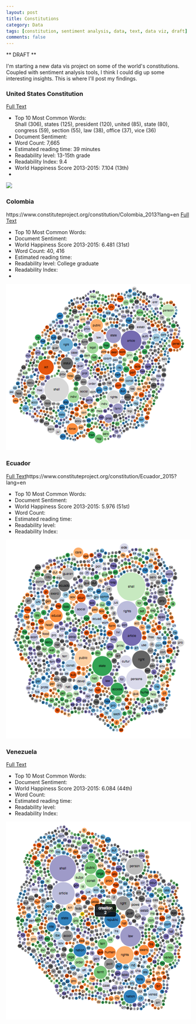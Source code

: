 ```yaml
---
layout: post
title: Constitutions
category: Data
tags: [constitution, sentiment analysis, data, text, data viz, draft]
comments: false
---
```


** DRAFT **


I'm starting a new data vis project on some of the world's constitutions. Coupled with sentiment analysis tools, I think I could dig up some interesting insights. This is where I'll post my findings.


<h3>United States Constitution</h3>
<a href="http://sbrks.github.io/constitution/">Full Text</a>
<ul>
  <li>Top 10 Most Common Words: </li>
  Shall (306), states (125), president (120), united (85), state (80), congress (59), section (55), law (38), office (37), vice (36)
  <li>Document Sentiment: </li>
  <li>Word Count: 7,665</li>
  <li>Estimated reading time: 39 minutes</li>
  <li>Readability level: 13-15th grade</li>
  <li>Readability Index: 9.4</li>
  <li>World Happiness Score 2013-2015: 7.104 (13th)</li>
  <li></li>
</ul>
<img src="/assets/img/projects/usconstitution2.png" />

<h3>Colombia</h3>
https://www.constituteproject.org/constitution/Colombia_2013?lang=en
<a href="http://sbrks.github.io/constitution/colombia.html">Full Text</a>
<ul>
  <li>Top 10 Most Common Words: </li>
  <li>Document Sentiment: </li>
  <li>World Happiness Score 2013-2015: 6.481 (31st)</li>
  <li>Word Count: 40, 416</li>
  <li>Estimated reading time: </li>
  <li>Readability level: College graduate </li>
  <li>Readability Index: </li>
  <li></li>
</ul>
<img src="/constitution/img/colombia.png" />

<h3>Ecuador</h3>
<a href="http://sbrks.github.io/constitution/ecuador.html">Full Text</a>https://www.constituteproject.org/constitution/Ecuador_2015?lang=en
<ul>
  <li>Top 10 Most Common Words: </li>
  <li>Document Sentiment: </li>
  <li>World Happiness Score 2013-2015: 5.976 (51st)</li>
   <li>Word Count: </li>
  <li>Estimated reading time: </li>
  <li>Readability level: </li>
  <li>Readability Index: </li>
</ul>
<img src="/constitution/img/ecuador.png" />

<h3>Venezuela</h3>
<a href="http://sbrks.github.io/constitution/venezuela.html">Full Text</a>
<ul>
  <li>Top 10 Most Common Words: </li>
  <li>Document Sentiment: </li>
  <li>World Happiness Score 2013-2015: 6.084 (44th)</li>
  <li>Word Count: </li>
  <li>Estimated reading time: </li>
  <li>Readability level: </li>
  <li>Readability Index: </li>
</ul>
<img src="/constitution/img/venezuela.png" />